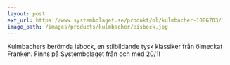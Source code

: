 ```yaml
---
layout: post
ext_url: https://www.systembolaget.se/produkt/ol/kulmbacher-1086703/
image_path: /images/products/kulmbacher/eisbock.jpg
---
```


Kulmbachers berömda isbock, en stilbildande tysk klassiker från ölmeckat Franken. Finns på Systembolaget från och med 20/1!